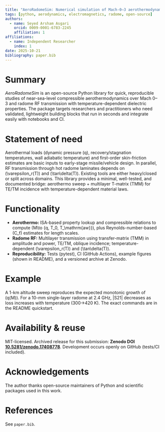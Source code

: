 ```yaml
---
title: "AeroRadomeSim: Numerical simulation of Mach-0–3 aerothermodynamics and temperature-dependent radome RF transmission"
tags: [python, aerodynamics, electromagnetics, radome, open-source]
authors:
  - name: Seyed Arsham Asgari
    orcid: 0009-0001-6783-2245
    affiliation: 1
affiliations:
  - name: Independent Researcher
    index: 1
date: 2025-10-21
bibliography: paper.bib
---
```


# Summary
*AeroRadomeSim* is an open-source Python library for quick, reproducible studies of near-sea-level compressible aerothermodynamics over Mach 0–3 and radome RF transmission with temperature-dependent dielectric properties. The package targets researchers and practitioners who need validated, lightweight building blocks that run in seconds and integrate easily with notebooks and CI.

# Statement of need
Aerothermal loads (dynamic pressure \(q\), recovery/stagnation temperatures, wall adiabatic temperature) and first-order skin-friction estimates are basic inputs to early-stage missile/vehicle design. In parallel, RF transmission through hot radome laminates depends on \(\varepsilon_r(T)\) and \(\tan\delta(T)\). Existing tools are either heavy/closed or split across domains. This library provides a minimal, well-tested, and documented bridge: aerothermo sweep + multilayer T-matrix (TMM) for TE/TM incidence with temperature-dependent material laws.

# Functionality
- **Aerothermo:** ISA-based property lookup and compressible relations to compute \(M\to \{q, T_0, T_\mathrm{aw}\}\), plus Reynolds-number-based \(C_f\) estimates for length scales.  
- **Radome RF:** Multilayer transmission using transfer-matrix (TMM) in amplitude and power, TE/TM, oblique incidence; temperature-dependent \(\varepsilon_r(T)\) and \(\tan\delta(T)\).  
- **Reproducibility:** Tests (pytest), CI (GitHub Actions), example figures (shown in README), and a versioned archive at Zenodo.

# Example
A 1-km altitude sweep reproduces the expected monotonic growth of \(q(M)\). For a 10-mm single-layer radome at 2.4 GHz, |S21| decreases as loss increases with temperature (300→420 K). The exact commands are in the README quickstart.

# Availability & reuse
MIT-licensed. Archived release for this submission: **Zenodo DOI [10.5281/zenodo.17408778](https://doi.org/10.5281/zenodo.17408778)**. Development occurs openly on GitHub (tests/CI included).

# Acknowledgements
The author thanks open-source maintainers of Python and scientific packages used in this work.

# References
See `paper.bib`.

